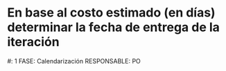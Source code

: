 # En base al costo estimado (en días) determinar la fecha de entrega de la iteración

#: 1
FASE: Calendarización
RESPONSABLE: PO